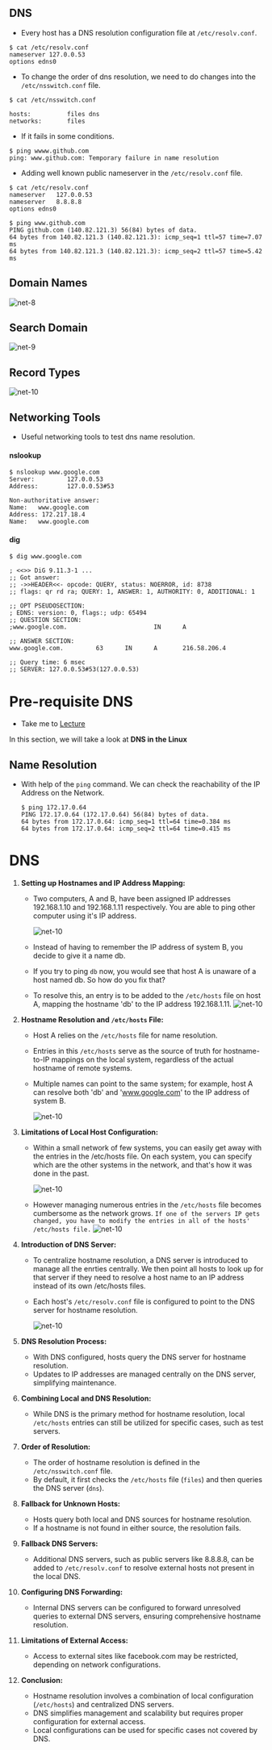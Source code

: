
## DNS

- Every host has a DNS resolution configuration file at `/etc/resolv.conf`.

```
$ cat /etc/resolv.conf
nameserver 127.0.0.53
options edns0
```

- To change the order of dns resolution, we need to do changes into the `/etc/nsswitch.conf` file.

```
$ cat /etc/nsswitch.conf

hosts:          files dns
networks:       files
```

- If it fails in some conditions.

```
$ ping wwww.github.com
ping: www.github.com: Temporary failure in name resolution
```

- Adding well known public nameserver in the `/etc/resolv.conf` file.

```
$ cat /etc/resolv.conf
nameserver   127.0.0.53
nameserver   8.8.8.8
options edns0
```

```
$ ping www.github.com
PING github.com (140.82.121.3) 56(84) bytes of data.
64 bytes from 140.82.121.3 (140.82.121.3): icmp_seq=1 ttl=57 time=7.07 ms
64 bytes from 140.82.121.3 (140.82.121.3): icmp_seq=2 ttl=57 time=5.42 ms
```

## Domain Names

![net-8](../../images/net8.PNG)

## Search Domain

![net-9](../../images/net9.PNG)

## Record Types

![net-10](../../images/net10.PNG)

## Networking Tools

- Useful networking tools to test dns name resolution.

#### nslookup

```
$ nslookup www.google.com
Server:         127.0.0.53
Address:        127.0.0.53#53

Non-authoritative answer:
Name:   www.google.com
Address: 172.217.18.4
Name:   www.google.com
```

#### dig

```
$ dig www.google.com

; <<>> DiG 9.11.3-1 ...
;; Got answer:
;; ->>HEADER<<- opcode: QUERY, status: NOERROR, id: 8738
;; flags: qr rd ra; QUERY: 1, ANSWER: 1, AUTHORITY: 0, ADDITIONAL: 1

;; OPT PSEUDOSECTION:
; EDNS: version: 0, flags:; udp: 65494
;; QUESTION SECTION:
;www.google.com.                        IN      A

;; ANSWER SECTION:
www.google.com.         63      IN      A       216.58.206.4

;; Query time: 6 msec
;; SERVER: 127.0.0.53#53(127.0.0.53)
```

# Pre-requisite DNS

- Take me to [Lecture](https://kodekloud.com/topic/prerequsite-dns/)

In this section, we will take a look at **DNS in the Linux**

## Name Resolution

- With help of the `ping` command. We can check the reachability of the IP Address on the Network.
  
  ```
  $ ping 172.17.0.64
  PING 172.17.0.64 (172.17.0.64) 56(84) bytes of data.
  64 bytes from 172.17.0.64: icmp_seq=1 ttl=64 time=0.384 ms
  64 bytes from 172.17.0.64: icmp_seq=2 ttl=64 time=0.415 ms
  ```

# DNS

1. **Setting up Hostnames and IP Address Mapping:**
   
   - Two computers, A and B, have been assigned IP addresses 192.168.1.10 and 192.168.1.11 respectively. You are able to ping other computer using it's IP address.
     
     ![net-10](../../images/dns.png)
   - Instead of having to remember the IP address of system B, you decide to give it a name db.
   - If you try to ping `db` now, you would see that host A is unaware of a host named db.
     So how do you fix that?
   - To resolve this, an entry is to be added to the `/etc/hosts` file on host A, mapping the hostname 'db' to the IP address 192.168.1.11.
     ![net-10](../../images/dns1.png)
2. **Hostname Resolution and `/etc/hosts` File:**
   
   - Host A relies on the `/etc/hosts` file for name resolution.
   - Entries in this `/etc/hosts` serve as the source of truth for hostname-to-IP mappings on the local system, regardless of the actual hostname of remote systems.
   - Multiple names can point to the same system; for example, host A can resolve both 'db' and 'www.google.com' to the IP address of system B.
     
     ![net-10](../../images/dns2.png)
3. **Limitations of Local Host Configuration:**
   
   - Within a small network of few systems, you can easily get away with the entries in the /etc/hosts file. On each system, you can specify which are the other systems in the network, and that's how it was done in the past.
     
     ![net-10](../../images/dns3.png)
   - However managing numerous entries in the `/etc/hosts` file becomes cumbersome as the network grows. `If one of the servers IP gets changed, you have to modify the entries in all of the hosts' /etc/hosts file.`
     ![net-10](../../images/dns4.png)
4. **Introduction of DNS Server:**
   
   - To centralize hostname resolution, a DNS server is introduced to manage all the enrties centrally. We then point all hosts to look up for that server if they need to resolve a host name to an IP address instead of its own /etc/hosts files.
   - Each host's `/etc/resolv.conf` file is configured to point to the DNS server for hostname resolution.
     
     ![net-10](../../images/dns5.png)
5. **DNS Resolution Process:**
   
   - With DNS configured, hosts query the DNS server for hostname resolution.
   - Updates to IP addresses are managed centrally on the DNS server, simplifying maintenance.
6. **Combining Local and DNS Resolution:**
   
   - While DNS is the primary method for hostname resolution, local `/etc/hosts` entries can still be utilized for specific cases, such as test servers.
7. **Order of Resolution:**
   
   - The order of hostname resolution is defined in the `/etc/nsswitch.conf` file.
   - By default, it first checks the `/etc/hosts` file (`files`) and then queries the DNS server (`dns`).
8. **Fallback for Unknown Hosts:**
   
   - Hosts query both local and DNS sources for hostname resolution.
   - If a hostname is not found in either source, the resolution fails.
9. **Fallback DNS Servers:**
   
   - Additional DNS servers, such as public servers like 8.8.8.8, can be added to `/etc/resolv.conf` to resolve external hosts not present in the local DNS.
10. **Configuring DNS Forwarding:**
    
    - Internal DNS servers can be configured to forward unresolved queries to external DNS servers, ensuring comprehensive hostname resolution.
11. **Limitations of External Access:**
    
    - Access to external sites like facebook.com may be restricted, depending on network configurations.
12. **Conclusion:**
    
    - Hostname resolution involves a combination of local configuration (`/etc/hosts`) and centralized DNS servers.
    - DNS simplifies management and scalability but requires proper configuration for external access.
    - Local configurations can be used for specific cases not covered by DNS.

